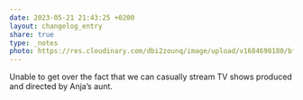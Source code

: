 ```yaml
---
date: 2023-05-21 21:43:25 +0200
layout: changelog_entry
share: true
type: _notes
photo: https://res.cloudinary.com/dbi2zounq/image/upload/v1684698180/bf3fscm6gi7n1cmyulfa.jpg
---
```

Unable to get over the fact that we can casually stream TV shows produced and directed by Anja’s aunt. 
